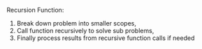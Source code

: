 Recursion Function:
1. Break down problem into smaller scopes,
2. Call function recursively to solve sub problems,
3. Finally process results from recursive function calls if needed